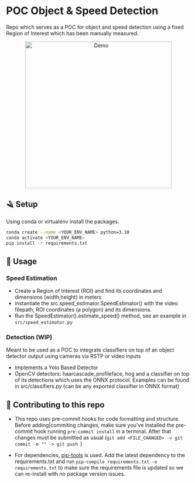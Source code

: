 # POC Object & Speed Detection

Repo which serves as a POC for object and speed detection using a fixed Region of Interest which has been manually measured.

<p align="center">
  <img src="./data/demo.gif" alt="Demo" height=400px/>
</p>

## 🪒 Setup

Using conda or virtualenv install the packages.

```bash
conda create --name <YOUR_ENV_NAME> python=3.10
conda activate <YOUR_ENV_NAME>
pip install -r requirements.txt
```

## 🐍 Usage

### Speed Estimation

- Create a Region of Interest (ROI) and find its coordinates and dimensions (width,height) in meters
- instantiate the src.speed_estimator.SpeedEstimator() with the video filepath, ROI coordinates (a polygon) and its dimensions.
- Run the SpeedEstimator().estimate_speed() method, see an example in `src/speed_estimator.py`

### Detection (WIP)

Meant to be used as a POC to integrate classifiers on top of an object detector output using cameras via RSTP or video inputs

- Implements a Yolo Based Detector
- OpenCV detectors: haarcascade_profileface, hog and a classifier on top of its detections which uses the ONNX protocol. Examples can be found in src/classifiers.py (can be any exported classifier in ONNX format)

## 🤿 Contributing to this repo

- This repo uses pre-commit hooks for code formatting and structure. Before adding|commiting changes, make sure you've installed the pre-commit hook running `pre-commit install` in a terminal. After that changes must be submitted as usual (`git add <FILE_CHANGED> -> git commit -m "" -> git push `)

- For dependencies, [pip-tools](https://github.com/jazzband/pip-tools) is used. Add the latest dependency to the requirements.txt and run  `pip-compile requirements.txt -o requirements.txt` to make sure the requirements file is updated so we can re-install with no package version issues.
